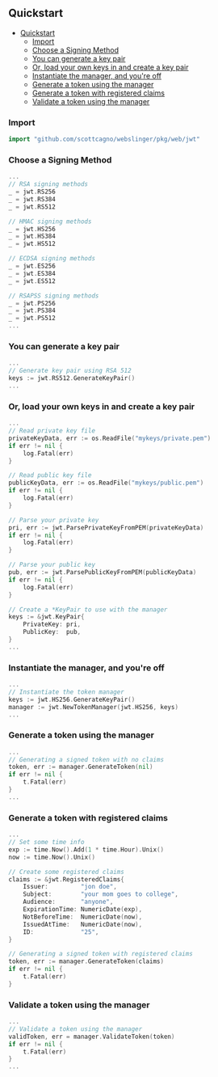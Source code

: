 Quickstart
---
<!-- TOC -->
  * [Quickstart](#quickstart)
    * [Import](#import)
    * [Choose a Signing Method](#choose-a-signing-method)
    * [You can generate a key pair](#you-can-generate-a-key-pair)
    * [Or, load your own keys in and create a key pair](#or-load-your-own-keys-in-and-create-a-key-pair)
    * [Instantiate the manager, and you're off](#instantiate-the-manager-and-youre-off)
    * [Generate a token using the manager](#generate-a-token-using-the-manager)
    * [Generate a token with registered claims](#generate-a-token-with-registered-claims)
    * [Validate a token using the manager](#validate-a-token-using-the-manager)
<!-- TOC -->
### Import
```go
import "github.com/scottcagno/webslinger/pkg/web/jwt"
```

### Choose a Signing Method
```go
...
// RSA signing methods
_ = jwt.RS256
_ = jwt.RS384
_ = jwt.RS512

// HMAC signing methods
_ = jwt.HS256
_ = jwt.HS384
_ = jwt.HS512

// ECDSA signing methods
_ = jwt.ES256
_ = jwt.ES384
_ = jwt.ES512

// RSAPSS signing methods
_ = jwt.PS256
_ = jwt.PS384
_ = jwt.PS512
...
```

### You can generate a key pair
```go
...
// Generate key pair using RSA 512
keys := jwt.RS512.GenerateKeyPair()
...
```

### Or, load your own keys in and create a key pair
```go
...
// Read private key file
privateKeyData, err := os.ReadFile("mykeys/private.pem") 
if err != nil {
    log.Fatal(err)
}

// Read public key file
publicKeyData, err := os.ReadFile("mykeys/public.pem")
if err != nil {
    log.Fatal(err)
}

// Parse your private key
pri, err := jwt.ParsePrivateKeyFromPEM(privateKeyData)
if err != nil {
    log.Fatal(err)
}

// Parse your public key
pub, err := jwt.ParsePublicKeyFromPEM(publicKeyData)
if err != nil {
    log.Fatal(err)
}

// Create a *KeyPair to use with the manager
keys := &jwt.KeyPair{
    PrivateKey: pri,
    PublicKey:  pub,
}
...
```

### Instantiate the manager, and you're off
```go
...
// Instantiate the token manager
keys := jwt.HS256.GenerateKeyPair()
manager := jwt.NewTokenManager(jwt.HS256, keys)
...
```

### Generate a token using the manager
```go
...
// Generating a signed token with no claims
token, err := manager.GenerateToken(nil)
if err != nil {
    t.Fatal(err)
}
...
```

### Generate a token with registered claims
```go
...
// Set some time info
exp := time.Now().Add(1 * time.Hour).Unix()
now := time.Now().Unix()

// Create some registered claims
claims := &jwt.RegisteredClaims{
    Issuer:         "jon doe",
    Subject:        "your mom goes to college",
    Audience:       "anyone",
    ExpirationTime: NumericDate(exp),
    NotBeforeTime:  NumericDate(now),
    IssuedAtTime:   NumericDate(now),
    ID:             "25",
}

// Generating a signed token with registered claims
token, err := manager.GenerateToken(claims)
if err != nil {
    t.Fatal(err)
}
```


### Validate a token using the manager
```go
...
// Validate a token using the manager
validToken, err = manager.ValidateToken(token)
if err != nil {
    t.Fatal(err)
}
...
```


